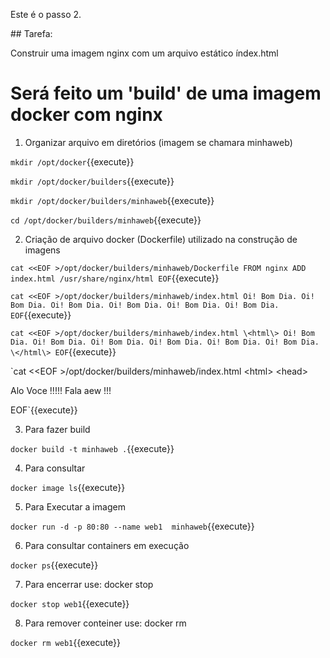 Este é o passo 2.

## Tarefa:

Construir uma imagem nginx com um arquivo estático índex.html

# Será feito um 'build' de uma imagem docker com nginx

1) Organizar arquivo em diretórios (imagem se chamara minhaweb)

`mkdir /opt/docker`{{execute}}

`mkdir /opt/docker/builders`{{execute}}

`mkdir /opt/docker/builders/minhaweb`{{execute}}

`cd /opt/docker/builders/minhaweb`{{execute}}


2) Criação de arquivo docker (Dockerfile) utilizado na construção de imagens



`cat <<EOF >/opt/docker/builders/minhaweb/Dockerfile
FROM nginx
ADD index.html /usr/share/nginx/html
EOF`{{execute}}



`cat <<EOF >/opt/docker/builders/minhaweb/index.html
Oi! Bom Dia.
Oi! Bom Dia.
Oi! Bom Dia.
Oi! Bom Dia.
Oi! Bom Dia.
Oi! Bom Dia.
EOF`{{execute}}





`cat <<EOF >/opt/docker/builders/minhaweb/index.html
\<html\>
Oi! Bom Dia.
Oi! Bom Dia.
Oi! Bom Dia.
Oi! Bom Dia.
Oi! Bom Dia.
Oi! Bom Dia.
\</html\>
EOF`{{execute}}






`cat \<\<EOF \>/opt/docker/builders/minhaweb/index.html
\<html>
\<head>
<title>ALO VOCE!</title>
</head>
<body>
<p> Alo Voce !!!!! Fala aew !!!  <p/>
</body>
</html>
EOF`{{execute}}



3) Para fazer build

`docker build -t minhaweb .`{{execute}}

4) Para consultar

`docker image ls`{{execute}}

5) Para Executar a imagem

`docker run -d -p 80:80 --name web1  minhaweb`{{execute}}

6) Para consultar containers em execução

`docker ps`{{execute}}

7) Para encerrar use: docker stop <nome do container>

`docker stop web1`{{execute}}

8) Para remover conteiner use: docker rm <nome do container>

`docker rm web1`{{execute}}



